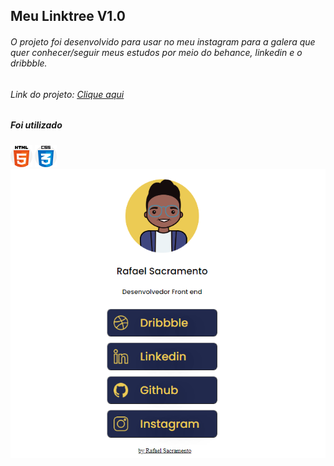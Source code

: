 
<h2>Meu Linktree V1.0</h2>


<h6>O projeto foi desenvolvido para usar no meu instagram  para a galera que quer conhecer/seguir meus estudos por meio do behance, linkedin e o dribbble.
</h6>

<h6>Link do projeto: 
    <a href="https://github.com/RafaelSacramentoo/Meu-Linktree">
        <u>Clique aqui</u>
    </a>
</h6>


<h5> Foi utilizado</h5>

<span>
    <img src="./assets/img/html-5.svg" width="35" height="35">
    <img src="./assets/img/css.svg" width="35" height="35">
</span>
    


<a href="https://github.com/RafaelSacramentoo/Meu-Linktree">
    <img src="./assets/img/linktree.png">
</a>






